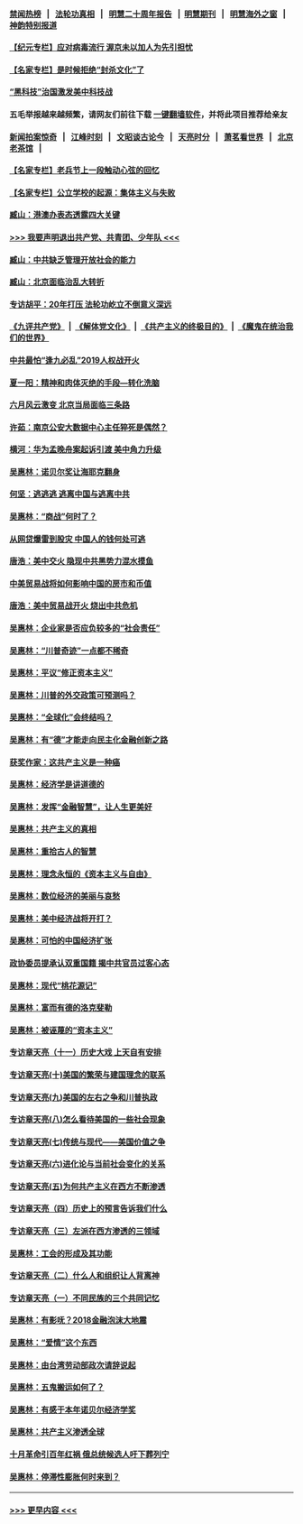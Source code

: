 #### [禁闻热榜](热点新闻.md?=0)  &nbsp;&nbsp;|&nbsp;&nbsp; [法轮功真相](https://github.com/gfw-breaker/truth/blob/master/README.md?=0) &nbsp;&nbsp;|&nbsp;&nbsp; [明慧二十周年报告](https://github.com/gfw-breaker/mh-reports/blob/master/README.md?=0) &nbsp;&nbsp;|&nbsp;&nbsp;[明慧期刊](https://github.com/gfw-breaker/mh-qikan) &nbsp;&nbsp;|&nbsp;&nbsp; [明慧海外之窗](https://github.com/gfw-breaker/mh-news/blob/master/README.md?=0) &nbsp;&nbsp;|&nbsp;&nbsp; [神韵特别报道](https://github.com/gfw-breaker/mh-news/blob/master/shenyun.md?=0)
#### [【纪元专栏】应对病毒流行 渥京未以加人为先引担忧](../pages/nsc423/n11875714.md?t=03041631) 
#### [【名家专栏】是时候拒绝“封杀文化”了](../pages/nsc423/n11814093.md?t=03041631) 
#### [“黑科技”治国激发美中科技战](../pages/nsc423/n11638056.md?t=03041631) 
#### 五毛举报越来越频繁，请网友们前往下载 [一键翻墙软件](https://github.com/gfw-breaker/ssr-accounts)，并将此项目推荐给亲友
#### [新闻拍案惊奇](https://github.com/gfw-breaker/banned-news/blob/master/pages/link4.md) &nbsp;&nbsp;|&nbsp;&nbsp; [江峰时刻](https://github.com/gfw-breaker/banned-news/blob/master/pages/link4.md) &nbsp;&nbsp;|&nbsp;&nbsp; [文昭谈古论今](https://github.com/gfw-breaker/banned-news/blob/master/pages/link4.md) &nbsp;&nbsp;|&nbsp;&nbsp; [天亮时分](https://github.com/gfw-breaker/banned-news/blob/master/pages/link4.md) &nbsp;&nbsp;|&nbsp;&nbsp; [萧茗看世界](https://github.com/gfw-breaker/banned-news/blob/master/pages/link4.md) &nbsp;&nbsp;|&nbsp;&nbsp; [北京老茶馆](https://github.com/gfw-breaker/banned-news/blob/master/pages/link4.md) &nbsp;&nbsp;|&nbsp;&nbsp; 
#### [【名家专栏】老兵节上一段触动心弦的回忆](../pages/nsc423/n11646016.md?t=03041631) 
#### [【名家专栏】公立学校的起源：集体主义与失败](../pages/nsc423/n11601833.md?t=03041631) 
#### [臧山：港澳办表态透露四大关键](../pages/nsc423/n11421628.md?t=03041631) 
#### [>>> 我要声明退出共产党、共青团、少年队 <<<](https://github.com/begood0513/goodnews/blob/master/quit/letter.md) 
#### [臧山：中共缺乏管理开放社会的能力](../pages/nsc423/n11407457.md?t=03041631) 
#### [臧山：北京面临治乱大转折](../pages/nsc423/n11406895.md?t=03041631) 
#### [专访胡平：20年打压 法轮功屹立不倒意义深远](../pages/nsc423/n11398800.md?t=03041631) 
#### [《九评共产党》](https://github.com/begood0513/9ping.md/blob/master/README.md) &nbsp;|&nbsp; [《解体党文化》](../../../../jtdwh.md/blob/master/README.md)  &nbsp;|&nbsp; [《共产主义的终极目的》](../../../../gczydzjmd.md/blob/master/README.md) &nbsp;|&nbsp; [《魔鬼在统治我们的世界》](../../../../mgztzwmdsj.md/blob/master/README.md) 
#### [中共最怕“逢九必乱”2019人权战开火](../pages/nsc423/n11385248.md?t=03041631) 
#### [夏一阳：精神和肉体灭绝的手段—转化洗脑](../pages/nsc423/n11368250.md?t=03041631) 
#### [六月风云激变 北京当局面临三条路](../pages/nsc423/n11313668.md?t=03041631) 
#### [许茹：南京公安大数据中心主任猝死是偶然？](../pages/nsc423/n11064744.md?t=03041631) 
#### [横河：华为孟晚舟案起诉引渡 美中角力升级](../pages/nsc423/n11027230.md?t=03041631) 
#### [吴惠林：诺贝尔奖让海耶克翻身](../pages/nsc423/n10890049.md?t=03041631) 
#### [何坚：逃逃逃 逃离中国与逃离中共](../pages/nsc423/n10592891.md?t=03041631) 
#### [吴惠林：“商战”何时了？](../pages/nsc423/n10573558.md?t=03041631) 
#### [从网贷爆雷到股灾 中国人的钱何处可逃](../pages/nsc423/n10572800.md?t=03041631) 
#### [唐浩：美中交火 隐现中共黑势力混水摸鱼](../pages/nsc423/n10544040.md?t=03041631) 
#### [中美贸易战将如何影响中国的房市和币值](../pages/nsc423/n10543697.md?t=03041631) 
#### [唐浩：美中贸易战开火 烧出中共危机](../pages/nsc423/n10540126.md?t=03041631) 
#### [吴惠林：企业家是否应负较多的“社会责任”](../pages/nsc423/n10535022.md?t=03041631) 
#### [吴惠林：“川普奇迹”一点都不稀奇](../pages/nsc423/n10512808.md?t=03041631) 
#### [吴惠林：平议“修正资本主义”](../pages/nsc423/n10495724.md?t=03041631) 
#### [吴惠林：川普的外交政策可预测吗？](../pages/nsc423/n10462387.md?t=03041631) 
#### [吴惠林：“全球化”会终结吗？](../pages/nsc423/n10452838.md?t=03041631) 
#### [吴惠林：有“德”才能走向民主化金融创新之路](../pages/nsc423/n10432292.md?t=03041631) 
#### [获奖作家：这共产主义是一种癌](../pages/nsc423/n10431541.md?t=03041631) 
#### [吴惠林：经济学是讲道德的](../pages/nsc423/n10398014.md?t=03041631) 
#### [吴惠林：发挥“金融智慧”，让人生更美好](../pages/nsc423/n10375019.md?t=03041631) 
#### [吴惠林：共产主义的真相](../pages/nsc423/n10351394.md?t=03041631) 
#### [吴惠林：重拾古人的智慧](../pages/nsc423/n10337691.md?t=03041631) 
#### [吴惠林：理念永恒的《资本主义与自由》](../pages/nsc423/n10316274.md?t=03041631) 
#### [吴惠林：数位经济的美丽与哀愁](../pages/nsc423/n10292946.md?t=03041631) 
#### [吴惠林：美中经济战将开打？](../pages/nsc423/n10258825.md?t=03041631) 
#### [吴惠林：可怕的中国经济扩张](../pages/nsc423/n10219147.md?t=03041631) 
#### [政协委员提承认双重国籍 揭中共官员过客心态](../pages/nsc423/n10208809.md?t=03041631) 
#### [吴惠林：现代“桃花源记”](../pages/nsc423/n10185234.md?t=03041631) 
#### [吴惠林：富而有德的洛克斐勒](../pages/nsc423/n10142264.md?t=03041631) 
#### [吴惠林：被诬蔑的“资本主义”](../pages/nsc423/n10124816.md?t=03041631) 
#### [专访章天亮（十一）历史大戏 上天自有安排](../pages/nsc423/n10094905.md?t=03041631) 
#### [专访章天亮(十)美国的繁荣与建国理念的联系](../pages/nsc423/n10094899.md?t=03041631) 
#### [专访章天亮(九)美国的左右之争和川普执政](../pages/nsc423/n10094889.md?t=03041631) 
#### [专访章天亮(八)怎么看待美国的一些社会现象](../pages/nsc423/n10094857.md?t=03041631) 
#### [专访章天亮(七)传统与现代——美国价值之争](../pages/nsc423/n10093140.md?t=03041631) 
#### [专访章天亮(六)进化论与当前社会变化的关系](../pages/nsc423/n10092036.md?t=03041631) 
#### [专访章天亮(五)为何共产主义在西方不断渗透](../pages/nsc423/n10083620.md?t=03041631) 
#### [专访章天亮（四）历史上的预言告诉我们什么](../pages/nsc423/n10083606.md?t=03041631) 
#### [专访章天亮（三）左派在西方渗透的三领域](../pages/nsc423/n10081115.md?t=03041631) 
#### [吴惠林：工会的形成及其功能](../pages/nsc423/n10080633.md?t=03041631) 
#### [专访章天亮（二）什么人和组织让人背离神](../pages/nsc423/n10076637.md?t=03041631) 
#### [专访章天亮（一）不同民族的三个共同记忆](../pages/nsc423/n10074188.md?t=03041631) 
#### [吴惠林：有影呒？2018金融泡沫大地震](../pages/nsc423/n10040534.md?t=03041631) 
#### [吴惠林：“爱情”这个东西](../pages/nsc423/n10019423.md?t=03041631) 
#### [吴惠林：由台湾劳动部政次请辞说起](../pages/nsc423/n9979679.md?t=03041631) 
#### [吴惠林：五鬼搬运如何了？](../pages/nsc423/n9925338.md?t=03041631) 
#### [吴惠林：有感于本年诺贝尔经济学奖](../pages/nsc423/n9871883.md?t=03041631) 
#### [吴惠林：共产主义渗透全球](../pages/nsc423/n9812748.md?t=03041631) 
#### [十月革命引百年红祸 俄总统候选人吁下葬列宁](../pages/nsc423/n9810182.md?t=03041631) 
#### [吴惠林：停滞性膨胀何时来到？](../pages/nsc423/n9764136.md?t=03041631) 

----
#### [ >>> 更早内容 <<< ](../indexes/nsc423-earlier.md)
